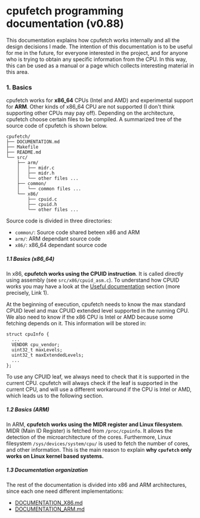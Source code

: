 # cpufetch programming documentation (v0.88)
This documentation explains how cpufetch works internally and all the design decisions I made. The intention of this documentation is to be useful for me in the future, for everyone interested in the project, and for anyone who is trying to obtain any specific information from the CPU. In this way, this can be used as a manual or a page which collects interesting material in this area.

### 1. Basics
cpufetch works for __x86_64__ CPUs (Intel and AMD) and experimental support for __ARM__. Other kinds of x86_64 CPU are not supported (I don't think supporting other CPUs may pay off). Depending on the architecture, cpufetch choose certain files to be compiled. A summarized tree of the source code of cpufetch is shown below.

```
cpufetch/
├── DOCUMENTATION.md
├── Makefile
├── README.md
└── src/
    ├── arm/
    │   ├── midr.c
    │   ├── midr.h
    │   └── other files ...
    ├── common/
    │   └── common files ...
    └── x86/
        ├── cpuid.c
        ├── cpuid.h
        └── other files ...
```

Source code is divided in three directories:

- `common/`: Source code shared beteen x86 and ARM
- `arm/`: ARM dependant source code
- `x86/`: x86_64 dependant source code

##### 1.1 Basics (x86_64)

In x86, __cpufetch works using the CPUID instruction__. It is called directly using assembly (see `src/x86/cpuid_asm.c`). To understand how CPUID works you may have a look at the [Useful documentation](https://github.com/Dr-Noob/cpufetch/blob/master/DOCUMENTATION_x86.md#useful-documentation) section (more precisely, Link 1).

At the beginning of execution, cpufetch needs to know the max standard CPUID level and max CPUID extended level supported in the running CPU. We also need to know if the x86 CPU is Intel or AMD because some fetching depends on it. This information will be stored in:

```
struct cpuInfo {
  ...
  VENDOR cpu_vendor;
  uint32_t maxLevels;  
  uint32_t maxExtendedLevels;
  ...
};
```

To use any CPUID leaf, we always need to check that it is supported in the current CPU. cpufetch will always check if the leaf is supported in the current CPU, and will use a different workaround if the CPU is Intel or AMD, which leads us to the following section.

##### 1.2 Basics (ARM)
In ARM, __cpufetch works using the MIDR register and Linux filesystem__. MIDR (Main ID Register) is fetched from `/proc/cpuinfo`. It allows the detection of the microarchitecture of the cores. Furthermore, Linux filesystem `/sys/devices/system/cpu/` is used to fetch the number of cores, and other information. This is the main reason to explain __why `cpufetch` only works on Linux kernel based systems.__

##### 1.3 Documentation organization
The rest of the documentation is divided into x86 and ARM architectures, since each one need different implementations:

- [DOCUMENTATION_X86.md](https://github.com/Dr-Noob/cpufetch/blob/master/DOCUMENTATION_X86.md)
- [DOCUMENTATION_ARM.md](https://github.com/Dr-Noob/cpufetch/blob/master/DOCUMENTATION_ARM.md)
